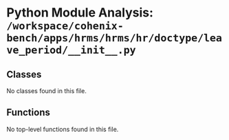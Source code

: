 # Python Module Analysis: `/workspace/cohenix-bench/apps/hrms/hrms/hr/doctype/leave_period/__init__.py`

## Classes

No classes found in this file.


## Functions

No top-level functions found in this file.
